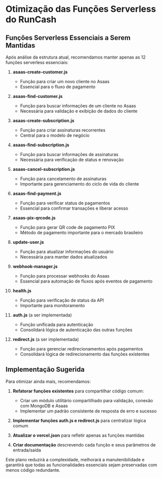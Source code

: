 # Otimização das Funções Serverless do RunCash

## Funções Serverless Essenciais a Serem Mantidas

Após análise da estrutura atual, recomendamos manter apenas as 12 funções serverless essenciais:

1. **asaas-create-customer.js**
   - Função para criar um novo cliente no Asaas
   - Essencial para o fluxo de pagamento

2. **asaas-find-customer.js**
   - Função para buscar informações de um cliente no Asaas
   - Necessária para validação e exibição de dados do cliente

3. **asaas-create-subscription.js**
   - Função para criar assinaturas recorrentes
   - Central para o modelo de negócio

4. **asaas-find-subscription.js**
   - Função para buscar informações de assinaturas
   - Necessária para verificação de status e renovação

5. **asaas-cancel-subscription.js**
   - Função para cancelamento de assinaturas
   - Importante para gerenciamento do ciclo de vida do cliente

6. **asaas-find-payment.js**
   - Função para verificar status de pagamentos
   - Essencial para confirmar transações e liberar acesso

7. **asaas-pix-qrcode.js**
   - Função para gerar QR code de pagamento PIX
   - Método de pagamento importante para o mercado brasileiro

8. **update-user.js**
   - Função para atualizar informações do usuário
   - Necessária para manter dados atualizados

9. **webhook-manager.js**
   - Função para processar webhooks do Asaas
   - Essencial para automação de fluxos após eventos de pagamento

10. **health.js**
    - Função para verificação de status da API
    - Importante para monitoramento

11. **auth.js** (a ser implementada)
    - Função unificada para autenticação
    - Consolidará lógica de autenticação das outras funções

12. **redirect.js** (a ser implementada)
    - Função para gerenciar redirecionamentos após pagamentos
    - Consolidará lógica de redirecionamento das funções existentes

## Implementação Sugerida

Para otimizar ainda mais, recomendamos:

1. **Refatorar funções existentes** para compartilhar código comum:
   - Criar um módulo utilitário compartilhado para validação, conexão com MongoDB e Asaas
   - Implementar um padrão consistente de resposta de erro e sucesso

2. **Implementar funções auth.js e redirect.js** para centralizar lógica comum

3. **Atualizar o vercel.json** para refletir apenas as funções mantidas

4. **Criar documentação** descrevendo cada função e seus parâmetros de entrada/saída

Este plano reduzirá a complexidade, melhorará a manutenibilidade e garantirá que todas as funcionalidades essenciais sejam preservadas com menos código redundante. 